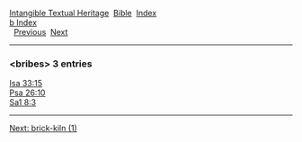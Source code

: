 [Intangible Textual Heritage](../../index)  [Bible](../index) 
[Index](index)   
[b Index](_b_)  
  [Previous](c01682)  [Next](c01684) 

------------------------------------------------------------------------

### &lt;bribes&gt; 3 entries

[Isa 33:15](../kjv/isa033.htm#015)  
[Psa 26:10](../kjv/psa026.htm#010)  
[Sa1 8:3](../kjv/sa1008.htm#003)  

------------------------------------------------------------------------

[Next: brick-kiln (1)](c01684)
